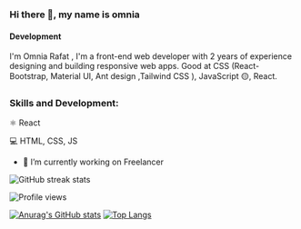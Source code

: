 
### Hi there 👋, my name is omnia
#### Development
I'm Omnia Rafat , I'm a front-end web developer with 2 years of experience designing and building responsive web apps. Good at CSS (React-Bootstrap, Material UI, Ant design ,Tailwind CSS ), JavaScript 🟡, React.

### Skills and Development:
⚛ React


💻 HTML, CSS, JS

- 🔭 I’m currently working on Freelancer 

![GitHub streak stats](https://github-readme-streak-stats.herokuapp.com/?user=OmniaRafat232111121)  

![Profile views](https://gpvc.arturio.dev/OmniaRafat232111121) 


[![Anurag's GitHub stats](https://github-readme-stats.vercel.app/api?username=OmniaRafat232111121)](https://github.com/anuraghazra/github-readme-stats)
[![Top Langs](https://github-readme-stats.vercel.app/api/top-langs/?username=OmniaRafat232111121&layout=compact)](https://github.com/anuraghazra/github-readme-stats)


